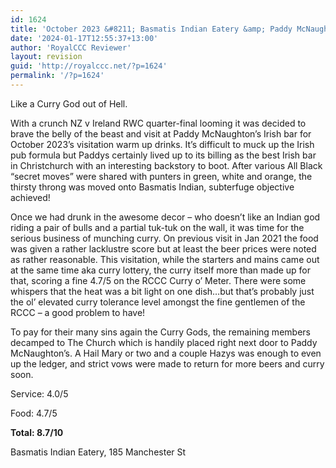 ```yaml
---
id: 1624
title: 'October 2023 &#8211; Basmatis Indian Eatery &amp; Paddy McNaughton&#8217;s Irish Bar'
date: '2024-01-17T12:55:37+13:00'
author: 'RoyalCCC Reviewer'
layout: revision
guid: 'http://royalccc.net/?p=1624'
permalink: '/?p=1624'
---
```


Like a Curry God out of Hell.

With a crunch NZ v Ireland RWC quarter-final looming it was decided to brave the belly of the beast and visit at Paddy McNaughton’s Irish bar for October 2023’s visitation warm up drinks. It’s difficult to muck up the Irish pub formula but Paddys certainly lived up to its billing as the best Irish bar in Christchurch with an interesting backstory to boot. After various All Black “secret moves” were shared with punters in green, white and orange, the thirsty throng was moved onto Basmatis Indian, subterfuge objective achieved!

Once we had drunk in the awesome decor – who doesn’t like an Indian god riding a pair of bulls and a partial tuk-tuk on the wall, it was time for the serious business of munching curry. On previous visit in Jan 2021 the food was given a rather lacklustre score but at least the beer prices were noted as rather reasonable. This visitation, while the starters and mains came out at the same time aka curry lottery, the curry itself more than made up for that, scoring a fine 4.7/5 on the RCCC Curry o’ Meter. There were some whispers that the heat was a bit light on one dish…but that’s probably just the ol’ elevated curry tolerance level amongst the fine gentlemen of the RCCC – a good problem to have!

To pay for their many sins again the Curry Gods, the remaining members decamped to The Church which is handily placed right next door to Paddy McNaughton’s. A Hail Mary or two and a couple Hazys was enough to even up the ledger, and strict vows were made to return for more beers and curry soon.

Service: 4.0/5

Food: 4.7/5

**Total: 8.7/10**

Basmatis Indian Eatery, 185 Manchester St